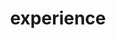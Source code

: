 ---
title: experience
type: landing

design:
  # Default section spacing
  spacing: "2rem"

sections:
  - block: resume-skills
    content:
      # Note: `username` refers to the user's folder name in `content/authors/`
      username: admin
---